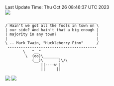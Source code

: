 Last Update Time: 
Thu Oct 26 08:46:37 UTC 2023
<br>![](https://img.shields.io/badge/%E5%A4%A7%E5%AE%B6-%E5%AE%89%E5%AE%89-green)<br>
```
 ________________________________________
/ Hain't we got all the fools in town on \
| our side? And hain't that a big enough |
| majority in any town?                  |
|                                        |
\ -- Mark Twain, "Huckleberry Finn"      /
 ----------------------------------------
        \   ^__^
         \  (oo)\_______
            (__)\       )\/\
                ||----w |
                ||     ||
```
![](https://github-readme-stats.vercel.app/api?username=chenlitw)
![](https://github-readme-stats.vercel.app/api/top-langs/?username=chenlitw)
